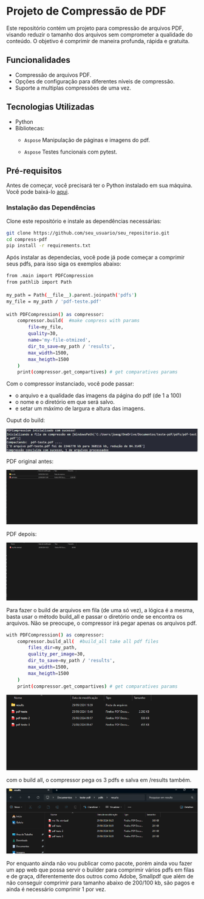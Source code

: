 # Projeto de Compressão de PDF

Este repositório contém um projeto para compressão de arquivos PDF, visando reduzir o tamanho dos arquivos sem comprometer a qualidade do conteúdo. O objetivo é comprimir de maneira profunda, rápida e gratuita.

## Funcionalidades

- Compressão de arquivos PDF.
- Opções de configuração para diferentes níveis de compressão.
- Suporte a multiplas compressões de uma vez.

## Tecnologias Utilizadas

- Python
- Bibliotecas:
  - `Aspose` Manipulação de páginas e imagens do pdf.

   - `Aspose` Testes funcionais com pytest.

## Pré-requisitos

Antes de começar, você precisará ter o Python instalado em sua máquina. Você pode baixá-lo [aqui](https://www.python.org/downloads/).

### Instalação das Dependências

Clone este repositório e instale as dependências necessárias:

```bash
git clone https://github.com/seu_usuario/seu_repositorio.git
cd compress-pdf
pip install -r requirements.txt

```
Após instalar as dependecias, você pode já pode começar a comprimir seus pdfs, para isso siga os exemplos abaixo:


```bash
from .main import PDFCompression
from pathlib import Path

my_path = Path(__file__).parent.joinpath('pdfs')
my_file = my_path / 'pdf-teste.pdf'

with PDFCompression() as compressor:
    compressor.build(  #make compress with params
        file=my_file,
        quality=30,
        name='my-file-otmized',
        dir_to_save=my_path / 'results',
        max_width=1500, 
        max_heigth=1500
    )
    print(compressor.get_compartives) # get comparatives params

```
Com o compressor instanciado, você pode passar:
 - o arquivo e a qualidade das imagens da página do pdf (de 1 a 100)
 - o nome e o diretório em que será salvo.
 - e setar um máximo  de largura e altura das imagens.

Ouput do build:

![Output do build](imagens/ouput-1.png)

PDF original antes:  

![resultado do build](imagens/result-1.png)

PDF depois: 

![resultado completo](imagens/result-2.png)


Para fazer o build de arquivos em fila (de uma só vez), a lógica é a mesma, basta usar o método build_all e passar o diretório onde se encontra os arquivos. Não se preocupe, o compressor irá pegar apenas os arquivos pdf.


```bash
with PDFCompression() as compressor:
    compressor.build_all(  #build_all take all pdf files
        files_dir=my_path,
        quality_per_image=30,
        dir_to_save=my_path / 'results',
        max_width=1500, 
        max_heigth=1500
    )
    print(compressor.get_compartives) # get comparatives params
```
![pdfs originais](imagens/result-3.png)

com o build all, o compressor pega os 3 pdfs e salva em /results também.

![pdfs originais](imagens/result-4.png)

Por enquanto ainda não vou publicar como pacote, porém ainda vou fazer um app web que possa servir o builder para comprimir vários pdfs em filas e de graça, diferentemente dos outros como Adobe, Smallpdf que além de não conseguir comprimir para tamanho abaixo de 200/100 kb, são pagos e ainda é necessário comprimir 1 por vez.

